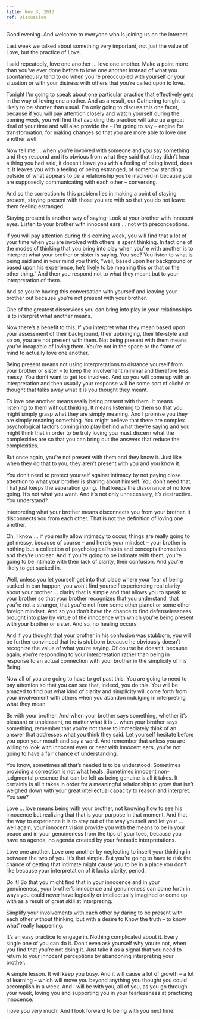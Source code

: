 ```yaml
---
title: Nov 3, 2013
ref: Discussion
---
```


Good evening. And welcome to everyone who is joining us on the
internet.

Last week we talked about something very important, not just the value
of Love, but the practice of Love.

I said repeatedly, love one another &hellip; love one another. Make a
point more than you&rsquo;ve ever done before to love one another
instead of what you spontaneously tend to do when you&rsquo;re
preoccupied with yourself or your situation or with your distress with
others that you&rsquo;re called upon to love.

Tonight I&rsquo;m going to speak about one particular practice that
effectively gets in the way of loving one another. And as a result, our
Gathering tonight is likely to be shorter than usual. I&rsquo;m only
going to discuss this one facet, because if you will pay attention
closely and watch yourself during the coming week, you will find that
avoiding this practice will take up a great deal of your time and will
also provide the &ndash; I&rsquo;m going to say &ndash; engine for
transformation, for making changes so that you are more able to love one
another well.

Now tell me &hellip; when you&rsquo;re involved with someone and you say
something and they respond and it&rsquo;s obvious from what they said
that they didn&rsquo;t hear a thing you had said, it doesn&rsquo;t leave
you with a feeling of being loved, does it. It leaves you with a feeling
of being estranged, of somehow standing outside of what appears to be a
relationship you&rsquo;re involved in because you are supposedly
communicating with each other &ndash; conversing.

And so the correction to this problem lies in making a point of staying
present, staying present with those you are with so that you do not
leave them feeling estranged.

Staying present is another way of saying: Look at your brother with
innocent eyes. Listen to your brother with innocent ears &hellip; not
with preconceptions.

If you will pay attention during this coming week, you will find that a
lot of your time when you are involved with others is spent thinking.
In fact one of the modes of thinking that you bring into play when
you&rsquo;re with another is to interpret what your brother or sister is
saying. You see? You listen to what is being said and in your mind you
think, &ldquo;well, based upon her background or based upon his
experience, he&rsquo;s likely to be meaning this or that or the other
thing.&rdquo; And then you respond not to what they meant but to your
interpretation of them.

And so you&rsquo;re having this conversation with yourself and leaving
your brother out because you&rsquo;re not present with your brother.

One of the greatest disservices you can bring into play in your
relationships is to interpret what another means.

Now there&rsquo;s a benefit to this. If you interpret what they mean
based upon your assessment of their background, their upbringing, their
life-style and so on, you are not present with them. Not being present
with them means you&rsquo;re incapable of loving them. You&rsquo;re not
in the space or the frame of mind to actually love one another.

Being present means not using interpretations to distance yourself from
your brother or sister &ndash; to keep the involvement minimal and
therefore less messy. You don&rsquo;t want to get too involved. And so
you will come up with an interpretation and then usually your response
will be some sort of cliché or thought that talks away what it is you
thought they meant.

To love one another means really being present with them. It means
listening to them without thinking. It means listening to them so that
you might simply grasp what they are simply meaning. And I promise you
they are simply meaning something. You might believe that there are
complex psychological factors coming into play behind what they&rsquo;re
saying and you might think that in order to be truly loving you must
discern what the complexities are so that you can bring out the answers
that reduce the complexities.

But once again, you&rsquo;re not present with them and they know it.
Just like when they do that to you, they aren&rsquo;t present with you
and you know it.

You don&rsquo;t need to protect yourself against intimacy by not paying
close attention to what your brother is sharing about himself. You
don&rsquo;t need that. That just keeps the separation going. That keeps
the dissonance of no love going. It&rsquo;s not what you want. And
it&rsquo;s not only unnecessary, it&rsquo;s destructive. You
understand?

Interpreting what your brother means disconnects you from your brother.
It disconnects you from each other. That is not the definition of loving
one another.

Oh, I know &hellip; if you really allow intimacy to occur, things are
really going to get messy, because of course &ndash; and here&rsquo;s
your mindset &ndash; your brother is nothing but a collection of
psychological habits and concepts themselves and they&rsquo;re unclear.
And if you&rsquo;re going to be intimate with them, you&rsquo;re going
to be intimate with their lack of clarity, their confusion. And
you&rsquo;re likely to get sucked in.

Well, unless you let yourself get into that place where your fear of
being sucked in can happen, you won&rsquo;t find yourself experiencing
real clarity about your brother &hellip; clarity that is simple and that
allows you to speak to your brother so that your brother recognizes that
you understand, that you&rsquo;re not a stranger, that you&rsquo;re not
from some other planet or some other foreign mindset. And so you
don&rsquo;t have the chance to find defenselessness brought into play by
virtue of the innocence with which you&rsquo;re being present with your
brother or sister. And so, no healing occurs.

And if you thought that your brother in his confusion was stubborn, you
will be further convinced that he is stubborn because he obviously
doesn&rsquo;t recognize the value of what you&rsquo;re saying. Of course
he doesn&rsquo;t, because again, you&rsquo;re responding to your
interpretation rather than being in response to an actual connection
with your brother in the simplicity of his Being.

Now all of you are going to have to get past this. You are going to need
to pay attention so that you can see that, indeed, you do this. You
will be amazed to find out what kind of clarity and simplicity will come
forth from your involvement with others when you abandon indulging in
interpreting what they mean.

Be with your brother. And when your brother says something, whether
it&rsquo;s pleasant or unpleasant, no matter what it is &hellip; when
your brother says something, remember that you&rsquo;re not there to
immediately think of an answer that addresses what you think they said.
Let yourself hesitate before you open your mouth and say a word. And
remember that unless you are willing to look with innocent eyes or hear
with innocent ears, you&rsquo;re not going to have a fair chance of
understanding.

You know, sometimes all that&rsquo;s needed is to be understood.
Sometimes providing a correction is not what heals. Sometimes innocent
non-judgmental presence that can be felt as being genuine is all it
takes. It certainly is all it takes in order for a meaningful
relationship to grow that isn&rsquo;t weighed down with your great
intellectual capacity to reason and interpret. You see?

Love &hellip; love means being with your brother, not knowing how to see
his innocence but realizing that that is your purpose in that moment.
And that the way to experience it is to stay out of the way yourself and
let your &hellip; well again, your innocent vision provide you with the
means to be in your peace and in your genuineness from the tips of your
toes, because you have no agenda, no agenda created by your fantastic
interpretations.

Love one another. Love one another by neglecting to insert your thinking
in between the two of you. It&rsquo;s that simple. But you&rsquo;re
going to have to risk the chance of getting that intimate might cause
you to be in a place you don&rsquo;t like because your interpretation of
it lacks clarity, period.

Do it! So that you might find that in your innocence and in your
genuineness, your brother&rsquo;s innocence and genuineness can come
forth in ways you could never have logically or intellectually imagined
or come up with as a result of great skill at interpreting.

Simplify your involvements with each other by daring to be present with
each other without thinking, but with a desire to Know the truth &ndash;
to know what&rsquo; really happening.

It&rsquo;s an easy practice to engage in. Nothing complicated about it.
Every single one of you can do it. Don&rsquo;t even ask yourself why
you&rsquo;re not, when you find that you&rsquo;re not doing it. Just
take it as a signal that you need to return to your innocent perceptions
by abandoning interpreting your brother.

A simple lesson. It will keep you busy. And it will cause a lot of
growth &ndash; a lot of learning &ndash; which will move you beyond
anything you thought you could accomplish in a week. And I will be with
you, all of you, as you go through your week, loving you and supporting
you in your fearlessness at practicing innocence.

I love you very much. And I look forward to being with you next time.

